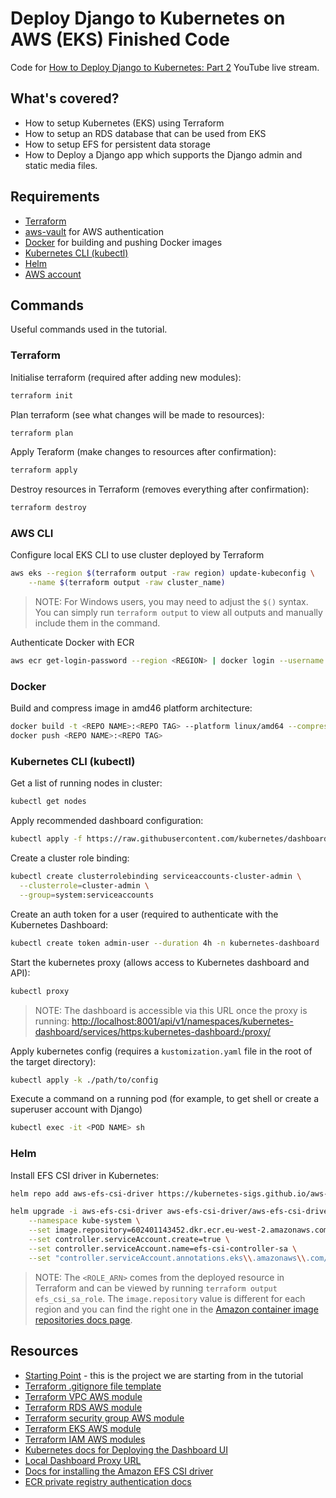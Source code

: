 # Deploy Django to Kubernetes on AWS (EKS) Finished Code

Code for [How to Deploy Django to Kubernetes: Part 2](https://youtube.com/live/X_00g6HQwvI) YouTube live stream.

## What's covered?

 * How to setup Kubernetes (EKS) using Terraform
 * How to setup an RDS database that can be used from EKS
 * How to setup EFS for persistent data storage
 * How to Deploy a Django app which supports the Django admin and static media files.

## Requirements

 * [Terraform](https://developer.hashicorp.com/terraform/downloads?product_intent=terraform)
 * [aws-vault](https://github.com/99designs/aws-vault) for AWS authentication
 * [Docker](https://docs.docker.com/engine/install/) for building and pushing Docker images 
 * [Kubernetes CLI (kubectl)](https://kubernetes.io/docs/tasks/tools/install-kubectl-windows/)
 * [Helm](https://helm.sh/docs/intro/quickstart/#install-helm)
 * [AWS account](https://aws.amazon.com/free/)

## Commands

Useful commands used in the tutorial.

### Terraform

Initialise terraform (required after adding new modules):
```sh
terraform init
```

Plan terraform (see what changes will be made to resources):
```sh
terraform plan
```

Apply Teraform (make changes to resources after confirmation):
```sh
terraform apply
```

Destroy resources in Terraform (removes everything after confirmation):
```sh
terraform destroy
```

### AWS CLI

Configure local EKS CLI to use cluster deployed by Terraform
```sh
aws eks --region $(terraform output -raw region) update-kubeconfig \
    --name $(terraform output -raw cluster_name)
```

 > NOTE: For Windows users, you may need to adjust the `$()` syntax. You can simply run `terraform output` to view all outputs and manually include them in the command.

Authenticate Docker with ECR

```sh
aws ecr get-login-password --region <REGION> | docker login --username AWS --password-stdin <ACCOUNT ID>.dkr.ecr.<REGION>.amazonaws.com
```

### Docker

Build and compress image in amd46 platform architecture:

```sh
docker build -t <REPO NAME>:<REPO TAG> --platform linux/amd64 --compress .
docker push <REPO NAME>:<REPO TAG>
```

### Kubernetes CLI (kubectl)

Get a list of running nodes in cluster:
```sh
kubectl get nodes
```

Apply recommended dashboard configuration:

```sh
kubectl apply -f https://raw.githubusercontent.com/kubernetes/dashboard/v2.7.0/aio/deploy/recommended.yaml
```

Create a cluster role binding:
```sh
kubectl create clusterrolebinding serviceaccounts-cluster-admin \
  --clusterrole=cluster-admin \
  --group=system:serviceaccounts
```

Create an auth token for a user (required to authenticate with the Kubernetes Dashboard:
```sh
kubectl create token admin-user --duration 4h -n kubernetes-dashboard
```

Start the kubernetes proxy (allows access to Kubernetes dashboard and API):

```sh
kubectl proxy
```

 > NOTE: The dashboard is accessible via this URL once the proxy is running: [http://localhost:8001/api/v1/namespaces/kubernetes-dashboard/services/https:kubernetes-dashboard:/proxy/](http://localhost:8001/api/v1/namespaces/kubernetes-dashboard/services/https:kubernetes-dashboard:/proxy/)

Apply kubernetes config (requires a `kustomization.yaml` file in the root of the target directory):
```sh
kubectl apply -k ./path/to/config
```

Execute a command on a running pod (for example, to get shell or create a superuser account with Django)

```sh
kubectl exec -it <POD NAME> sh
```


### Helm

Install EFS CSI driver in Kubernetes:

```sh
helm repo add aws-efs-csi-driver https://kubernetes-sigs.github.io/aws-efs-csi-driver/

helm upgrade -i aws-efs-csi-driver aws-efs-csi-driver/aws-efs-csi-driver \
    --namespace kube-system \
    --set image.repository=602401143452.dkr.ecr.eu-west-2.amazonaws.com/eks/aws-efs-csi-driver \
    --set controller.serviceAccount.create=true \
    --set controller.serviceAccount.name=efs-csi-controller-sa \
    --set "controller.serviceAccount.annotations.eks\\.amazonaws\\.com/role-arn"=<ROLE_ARN>
```

 > NOTE: The `<ROLE_ARN>` comes from the deployed resource in Terraform and can be viewed by running `terraform output efs_csi_sa_role`.
 > The `image.repository` value is different for each region and you can find the right one in the [Amazon container image repositories docs page](https://docs.aws.amazon.com/eks/latest/userguide/add-ons-images.html).

## Resources

 * [Starting Point](https://github.com/LondonAppDeveloper/aws-django-eks-tutorial-starter) - this is the project we are starting from in the tutorial
 * [Terraform .gitignore file template](https://github.com/github/gitignore/blob/main/Terraform.gitignore)
 * [Terraform VPC AWS module](https://registry.terraform.io/modules/terraform-aws-modules/vpc/aws/latest)
 * [Terraform RDS AWS module](https://registry.terraform.io/modules/terraform-aws-modules/rds/aws/latest)
 * [Terraform security group AWS module](https://registry.terraform.io/modules/terraform-aws-modules/security-group/aws/latest)
 * [Terraform EKS AWS module](https://registry.terraform.io/modules/terraform-aws-modules/eks/aws/latest)
 * [Terraform IAM AWS modules](https://registry.terraform.io/modules/terraform-aws-modules/iam/aws/latest)
 * [Kubernetes docs for Deploying the Dashboard UI](https://kubernetes.io/docs/tasks/access-application-cluster/web-ui-dashboard/#deploying-the-dashboard-ui)
 * [Local Dashboard Proxy URL](http://localhost:8001/api/v1/namespaces/kubernetes-dashboard/services/https:kubernetes-dashboard:/proxy/)
 * [Docs for installing the Amazon EFS CSI driver](https://docs.aws.amazon.com/eks/latest/userguide/efs-csi.html)
 * [ECR private registry authentication docs](https://docs.aws.amazon.com/AmazonECR/latest/userguide/registry_auth.html)
